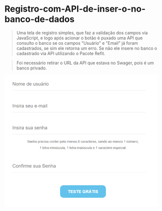 # Registro-com-API-de-inser-o-no-banco-de-dados


> Uma tela de registro simples, que faz a validação dos campos via JavaScript, e logo após acionar o botão é puxado uma API que consulto o banco se os campos "Usuário" e "Email" já foram cadastrados, se sim ele retorna um erro. Se não ele insere no banco o cadastrado via API utilizando o Pacote Refit.

> Foi necessário retirar o URL da API que estava no Swager, pois é um banco privado.

<img src="./imagem.png" alt="exemplo imagem">
